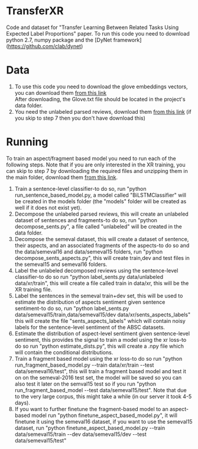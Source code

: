 # TransferXR
Code and dataset for "Transfer Learning Between Related Tasks Using Expected Label Proportions" paper.
To run this code you need to download python 2.7, numpy package and the [DyNet framework] (https://github.com/clab/dynet)
# Data
1. To use this code you need to download the glove embeddings vectors, you can download
them [from this link](https://drive.google.com/file/d/1fa2xOnlHJ5A8-Y480Vs5_uGp8X2-PhuM/view)  
After downloading, the Glove.txt file should be located in the project's data folder.
2. You need the unlabeled parsed reviews, download them [from this link](https://drive.google.com/open?id=1xEmLU6UxOlCjfeVqLrMPFfFpuzz4Hjqn) (if you skip to step 7 then you don't have download this)

# 
# Running
To train an aspect/fragment based model you need to run each of the following steps. Note that if you are only interested in the XR training, you can skip to step 7 by downloading the required files and unzipping them in the main folder, download them [from this link](https://drive.google.com/open?id=1vrlG4ToFso9NDhg8kD16EOHJGltnplef).
1. Train a sentence-level classifier-to do so, run "python run_sentence_based_model.py, a model called "BiLSTMClassifier" will be created in the models folder (the "models" folder will be created as well if it does not exist yet). 
2. Decompose the unlabeled parsed reviews, this will create an unlabeled dataset of sentences and fragments-to do so, run "python decompose_sents.py", a file called "unlabeled" will be created in the data folder. 
3. Decompose the semeval dataset, this will create a dataset of sentence, their aspects, and an associated fragments of the aspects-to do so and the data/semeval16 and data/semeval15 folders, run "python decompose_sents_aspects.py", this will create train,dev and test files in the semeval15 and semeval16 folders.
4. Label the unlabeled decomposed reviews using the sentence-level classifier-to do so run "python label_sents.py data/unlabeled data/xr/train", this will create a file called train in data/xr, this will be the XR training file.
5. Label the sentences in the semeval train+dev set, this will be used to estimate the distribution of aspects sentiment given sentence sentiment-to do so, run "python label_sents.py data/semeval15/train,data/semeval15/dev data/xr/sents_aspects_labels" this will create the file "sents_aspects_labels" which will contain noisy labels for the sentence-level sentiment of the ABSC datasets.
6. Estimate the distribution of aspect-level sentiment given sentence-level sentiment, this provides the signal to train a model using the xr loss-to do so run "python estimate_dists.py", this will create a .npy file which will contain the conditional distributions.
7. Train a fragment based model using the xr loss-to do so run "python run_fragment_based_model.py --train data/xr/train --test data/semeval16/test", this will train a fragment based model and test it on on the semeval-2016 test set, the model will be saved so you can also test it later on the semval15 test so if you run "python run_fragment_based_model --test data/semeval15/test". Note that due to the very large corpus, this might take a while (in our server it took 4-5 days).
8. If you want to further finetune the fragment-based model to an aspect-based model run "python finetune_aspect_based_model.py", it will finetune it using the semeval16 dataset, if you want to use the semeval15 dataset, run "python finetune_aspect_based_model.py --train data/semeval15/train --dev data/semeval15/dev --test data/semeval15/test"